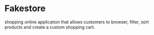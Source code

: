 # Fakestore
shopping online application that allows customers to browser, filter, sort products and create a custom shopping cart.
